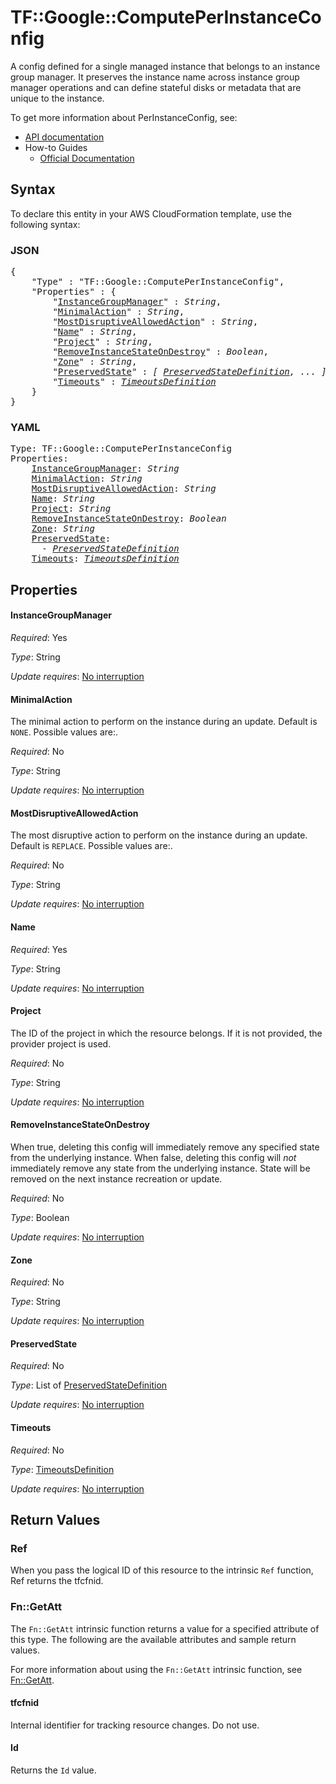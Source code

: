 # TF::Google::ComputePerInstanceConfig

A config defined for a single managed instance that belongs to an instance group manager. It preserves the instance name
across instance group manager operations and can define stateful disks or metadata that are unique to the instance.


To get more information about PerInstanceConfig, see:

* [API documentation](https://cloud.google.com/compute/docs/reference/rest/v1/instanceGroupManagers)
* How-to Guides
    * [Official Documentation](https://cloud.google.com/compute/docs/instance-groups/stateful-migs#per-instance_configs)

## Syntax

To declare this entity in your AWS CloudFormation template, use the following syntax:

### JSON

<pre>
{
    "Type" : "TF::Google::ComputePerInstanceConfig",
    "Properties" : {
        "<a href="#instancegroupmanager" title="InstanceGroupManager">InstanceGroupManager</a>" : <i>String</i>,
        "<a href="#minimalaction" title="MinimalAction">MinimalAction</a>" : <i>String</i>,
        "<a href="#mostdisruptiveallowedaction" title="MostDisruptiveAllowedAction">MostDisruptiveAllowedAction</a>" : <i>String</i>,
        "<a href="#name" title="Name">Name</a>" : <i>String</i>,
        "<a href="#project" title="Project">Project</a>" : <i>String</i>,
        "<a href="#removeinstancestateondestroy" title="RemoveInstanceStateOnDestroy">RemoveInstanceStateOnDestroy</a>" : <i>Boolean</i>,
        "<a href="#zone" title="Zone">Zone</a>" : <i>String</i>,
        "<a href="#preservedstate" title="PreservedState">PreservedState</a>" : <i>[ <a href="preservedstatedefinition.md">PreservedStateDefinition</a>, ... ]</i>,
        "<a href="#timeouts" title="Timeouts">Timeouts</a>" : <i><a href="timeoutsdefinition.md">TimeoutsDefinition</a></i>
    }
}
</pre>

### YAML

<pre>
Type: TF::Google::ComputePerInstanceConfig
Properties:
    <a href="#instancegroupmanager" title="InstanceGroupManager">InstanceGroupManager</a>: <i>String</i>
    <a href="#minimalaction" title="MinimalAction">MinimalAction</a>: <i>String</i>
    <a href="#mostdisruptiveallowedaction" title="MostDisruptiveAllowedAction">MostDisruptiveAllowedAction</a>: <i>String</i>
    <a href="#name" title="Name">Name</a>: <i>String</i>
    <a href="#project" title="Project">Project</a>: <i>String</i>
    <a href="#removeinstancestateondestroy" title="RemoveInstanceStateOnDestroy">RemoveInstanceStateOnDestroy</a>: <i>Boolean</i>
    <a href="#zone" title="Zone">Zone</a>: <i>String</i>
    <a href="#preservedstate" title="PreservedState">PreservedState</a>: <i>
      - <a href="preservedstatedefinition.md">PreservedStateDefinition</a></i>
    <a href="#timeouts" title="Timeouts">Timeouts</a>: <i><a href="timeoutsdefinition.md">TimeoutsDefinition</a></i>
</pre>

## Properties

#### InstanceGroupManager

_Required_: Yes

_Type_: String

_Update requires_: [No interruption](https://docs.aws.amazon.com/AWSCloudFormation/latest/UserGuide/using-cfn-updating-stacks-update-behaviors.html#update-no-interrupt)

#### MinimalAction

The minimal action to perform on the instance during an update.
Default is `NONE`. Possible values are:.

_Required_: No

_Type_: String

_Update requires_: [No interruption](https://docs.aws.amazon.com/AWSCloudFormation/latest/UserGuide/using-cfn-updating-stacks-update-behaviors.html#update-no-interrupt)

#### MostDisruptiveAllowedAction

The most disruptive action to perform on the instance during an update.
Default is `REPLACE`. Possible values are:.

_Required_: No

_Type_: String

_Update requires_: [No interruption](https://docs.aws.amazon.com/AWSCloudFormation/latest/UserGuide/using-cfn-updating-stacks-update-behaviors.html#update-no-interrupt)

#### Name

_Required_: Yes

_Type_: String

_Update requires_: [No interruption](https://docs.aws.amazon.com/AWSCloudFormation/latest/UserGuide/using-cfn-updating-stacks-update-behaviors.html#update-no-interrupt)

#### Project

The ID of the project in which the resource belongs.
If it is not provided, the provider project is used.

_Required_: No

_Type_: String

_Update requires_: [No interruption](https://docs.aws.amazon.com/AWSCloudFormation/latest/UserGuide/using-cfn-updating-stacks-update-behaviors.html#update-no-interrupt)

#### RemoveInstanceStateOnDestroy

When true, deleting this config will immediately remove any specified state from the underlying instance.
When false, deleting this config will *not* immediately remove any state from the underlying instance.
State will be removed on the next instance recreation or update.

_Required_: No

_Type_: Boolean

_Update requires_: [No interruption](https://docs.aws.amazon.com/AWSCloudFormation/latest/UserGuide/using-cfn-updating-stacks-update-behaviors.html#update-no-interrupt)

#### Zone

_Required_: No

_Type_: String

_Update requires_: [No interruption](https://docs.aws.amazon.com/AWSCloudFormation/latest/UserGuide/using-cfn-updating-stacks-update-behaviors.html#update-no-interrupt)

#### PreservedState

_Required_: No

_Type_: List of <a href="preservedstatedefinition.md">PreservedStateDefinition</a>

_Update requires_: [No interruption](https://docs.aws.amazon.com/AWSCloudFormation/latest/UserGuide/using-cfn-updating-stacks-update-behaviors.html#update-no-interrupt)

#### Timeouts

_Required_: No

_Type_: <a href="timeoutsdefinition.md">TimeoutsDefinition</a>

_Update requires_: [No interruption](https://docs.aws.amazon.com/AWSCloudFormation/latest/UserGuide/using-cfn-updating-stacks-update-behaviors.html#update-no-interrupt)

## Return Values

### Ref

When you pass the logical ID of this resource to the intrinsic `Ref` function, Ref returns the tfcfnid.

### Fn::GetAtt

The `Fn::GetAtt` intrinsic function returns a value for a specified attribute of this type. The following are the available attributes and sample return values.

For more information about using the `Fn::GetAtt` intrinsic function, see [Fn::GetAtt](https://docs.aws.amazon.com/AWSCloudFormation/latest/UserGuide/intrinsic-function-reference-getatt.html).

#### tfcfnid

Internal identifier for tracking resource changes. Do not use.

#### Id

Returns the <code>Id</code> value.

